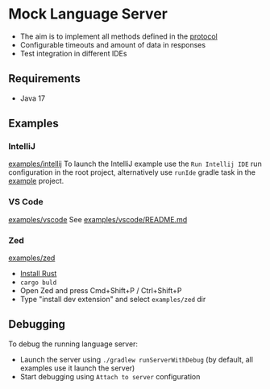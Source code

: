 # Mock Language Server
* The aim is to implement all methods defined in the [protocol](https://microsoft.github.io/language-server-protocol/)
* Configurable timeouts and amount of data in responses
* Test integration in different IDEs

## Requirements
* Java 17

## Examples
### IntelliJ
[examples/intellij](examples/intellij)
To launch the IntelliJ example use the `Run Intellij IDE` run configuration in the root project, alternatively use `runIde` gradle task in the [example](examples/intellij) project. 
### VS Code
[examples/vscode](examples/vscode)
See [examples/vscode/README.md](examples/vscode/README.md)
### Zed
[examples/zed](examples/zed)
* [Install Rust](https://www.rust-lang.org/tools/install)
* `cargo buld`
* Open Zed and press Cmd+Shift+P / Ctrl+Shift+P
* Type "install dev extension" and select `examples/zed` dir


## Debugging
To debug the running language server:
* Launch the server using `./gradlew runServerWithDebug` (by default, all examples use it launch the server)
* Start debugging using `Attach to server` configuration